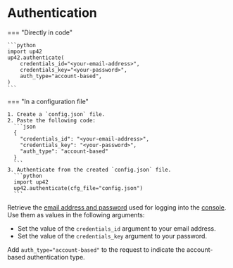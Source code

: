 # Authentication

=== "Directly in code"

    ```python
    import up42
    up42.authenticate(
        credentials_id="<your-email-address>",
        credentials_key="<your-password>",
        auth_type="account-based",
    )
    ```

=== "In a configuration file"

    1. Create a `config.json` file.
    2. Paste the following code:
      ```json
      {
        "credentials_id": "<your-email-address>",
        "credentials_key": "<your-password>",
        "auth_type": "account-based"
      }
      ```
    3. Authenticate from the created `config.json` file.
      ```python
      import up42
      up42.authenticate(cfg_file="config.json")
      ```

Retrieve the [email address and password](https://docs.up42.com/getting-started/account/management) used for logging into the [console](https://console.up42.com/?utm_source=documentation). Use them as values in the following arguments:

- Set the value of the `credentials_id` argument to your email address.
- Set the value of the `credentials_key` argument to your password.

Add `auth_type="account-based"` to the request to indicate the account-based authentication type.